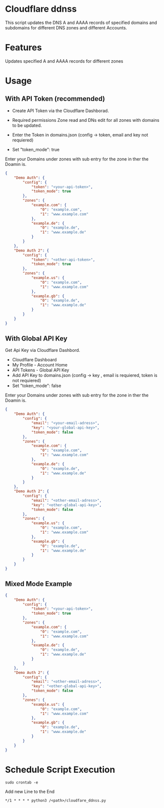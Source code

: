 # Cloudflare ddnss
This script updates the DNS A and AAAA records of specified domains and subdomains for different DNS zones and different Accounts.

# Features
Updates specified A and AAAA records for different zones


# Usage

## With API Token (recommended)

* Create API Token via the Cloudflare Dashborad.
* Required permissions Zone read and DNs edit for all zones with domains to be updated.

* Enter the Token in domains.json (config -> token, email and key not requiered)
* Set "token_mode": true

Enter your Domains under zones with sub entry for the zone in ther the Doamin is.
```json
{
	"Demo Auth": {
		"config": {
			"token": "<your-api-token>",
			"token_mode": true
		},
		"zones": {
			"example.com": {
				"0": "example.com",
				"1": "www.example.com"
			},
			"example.de": {
				"0": "example.de",
				"1": "www.example.de"
			}
		}
	},
	"Demo Auth 2": {
		"config": {
			"token": "<other-api-token>",
			"token_mode": true
		},
		"zones": {
			"example.us": {
				"0": "example.com",
				"1": "www.example.com"
			},
			"example.gb": {
				"0": "example.de",
				"1": "www.example.de"
			}
		}
	}
}
```


## With Global API Key
Get Api Key via Cloudflare Dashbord.
* Cloudflare Dashboard
* My Profile - Account Home
* API Tokens - Global API Key
* Add API Key to domains.json (config -> key , email is requiered, token is not requiered)
* Set "token_mode": false

Enter your Domains under zones with sub entry for the zone in ther the Doamin is.
```json
{
	"Demo Auth": {
		"config": {
			"email": "<your-email-adress>",
			"key": "<your-global-api-key>",
			"token_mode": false
		},
		"zones": {
			"example.com": {
				"0": "example.com",
				"1": "www.example.com"
			},
			"example.de": {
				"0": "example.de",
				"1": "www.example.de"
			}
		}
	},
	"Demo Auth 2": {
		"config": {
			"email": "<other-email-adress>",
			"key": "<other-global-api-key>",
			"token_mode": false
		},
		"zones": {
			"example.us": {
				"0": "example.com",
				"1": "www.example.com"
			},
			"example.gb": {
				"0": "example.de",
				"1": "www.example.de"
			}
		}
	}
}
```


## Mixed Mode Example
```json
{
	"Demo Auth": {
		"config": {
			"token": "<your-api-token>",
			"token_mode": true
		},
		"zones": {
			"example.com": {
				"0": "example.com",
				"1": "www.example.com"
			},
			"example.de": {
				"0": "example.de",
				"1": "www.example.de"
			}
		}
	},
	"Demo Auth 2": {
		"config": {
			"email": "<other-email-adress>",
			"key": "<other-global-api-key>",
			"token_mode": false
		},
		"zones": {
			"example.us": {
				"0": "example.com",
				"1": "www.example.com"
			},
			"example.gb": {
				"0": "example.de",
				"1": "www.example.de"
			}
		}
	}
}
```

# Schedule Script Execution

```
sudo crontab -e
```

Add new Line to the End
```
*/1 * * * * python3 /<path>/cloudfare_ddnss.py
```
